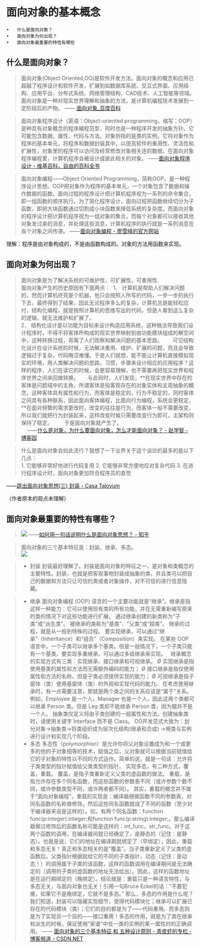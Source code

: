 # 面向对象的基本概念

	•	什么是面向对象？  
	•	面向对象为何出现？  
	•	面向对象最重要的特性有哪些  

## 什么是面向对象？

> 面向对象(Object Oriented,OO)是软件开发方法。面向对象的概念和应用已超越了程序设计和软件开发，扩展到如数据库系统、交互式界面、应用结构、应用平台、分布式系统、网络管理结构、CAD技术、人工智能等领域。面向对象是一种对现实世界理解和抽象的方法，是计算机编程技术发展到一定阶段后的产物。  —— [面向对象_百度百科](http://baike.baidu.com/item/%E9%9D%A2%E5%90%91%E5%AF%B9%E8%B1%A1)

> 面向对象程序设计（英语：Object-oriented programming，缩写：OOP）是种具有对象概念的程序编程范型，同时也是一种程序开发的抽象方针。它可能包含数据、属性、代码与方法。对象则指的是类的实例。它将对象作为程序的基本单元，将程序和数据封装其中，以提高软件的重用性、灵活性和扩展性，对象里的程序可以访问及经常修改对象相关连的数据。在面向对象程序编程里，计算机程序会被设计成彼此相关的对象。  ——[面向对象程序设计 - 维基百科，自由的百科全书](https://zh.wikipedia.org/wiki/%E9%9D%A2%E5%90%91%E5%AF%B9%E8%B1%A1%E7%A8%8B%E5%BA%8F%E8%AE%BE%E8%AE%A1)

> 面向对象编程——Object Oriented Programming，简称OOP，是一种程序设计思想。OOP把对象作为程序的基本单元，一个对象包含了数据和操作数据的函数。面向过程的程序设计把计算机程序视为一系列的命令集合，即一组函数的顺序执行。为了简化程序设计，面向过程把函数继续切分为子函数，即把大块函数通过切割成小块函数来降低系统的复杂度。而面向对象的程序设计把计算机程序视为一组对象的集合，而每个对象都可以接收其他对象发过来的消息，并处理这些消息，计算机程序的执行就是一系列消息在各个对象之间传递。  ——[面向对象编程 - 廖雪峰的官方网站](http://www.liaoxuefeng.com/wiki/001374738125095c955c1e6d8bb493182103fac9270762a000/0013868200385680e8cf932dba9433ea367de9aba2b4784000)

理解：程序是由对象构成的，不是由函数构成的。对象的方法用函数来实现。

## 面向对象为何出现？

> 面向对象是为了解决系统的可维护性，可扩展性，可重用性.  
 面向对象产生的历史原因有下面两点：  
1、 计算机是帮助人们解决问题的，然而计算机终究是个机器，他只会按照人所写的代码，一步一步的执行下去，最终得到了结果，因此无论程序多么的复杂，计算机总是能轻松应付，结构化编程，就是按照计算机的思维写出的代码，但是人看到这么复杂的逻辑，就无法维护和扩展了。  
2、 结构化设计是以功能为目标来设计构造应用系统，这种做法导致我们设计程序时，不得不将客体所构成的现实世界映射到由功能模块组成的解空间中，这种转换过程，背离了人们观察和解决问题的基本思路。     
    可见结构化设计在设计系统的时候，无法解决重用、维护、扩展的问题，而且会导致逻辑过于复杂，代码晦涩难懂。于是人们就想，能不能让计算机直接模拟现实的环境，用人类解决问题的思路，习惯，步骤来设计相应的应用程序？这样的程序，人们在读它的时候，会更容易理解，也不需要再把现实世界和程序世界之间来回做转换。 
    与此同时，人们发现，**在现实世界中存在的客体是问题域中的主角，所谓客体是指客观存在的对象实体和主观抽象的概念，这种客体具有属性和行为，而客体是稳定的，行为不稳定的，同时客体之间具有各种联系，因此面向客体编程，比面向行为编程，系统会更稳定，**在面对频繁的需求更改时，改变的往往是行为，而客体一般不需要改变，所以我们就把行为封装起来，这样改变时候只需要改变行为即可，主架构则保持了稳定。    
    于是面向对象就产生了。   
    ——[什么是对象，为什么要面向对象，怎么才能面向对象？ - 赵学智 - 博客园](http://www.cnblogs.com/seesea125/archive/2012/04/03/2431176.html)
 
 > 什么是面向对象会如此流行？我想了一下业界关于这个谈论的最多的是以下几点：  
	1.	它能够非常好地进行代码复用
	2.	它能够非常方便地应对复杂代码
	3.	在进行程序设计时，面向对象更加符合程序员的直觉

 ——[跳出面向对象思想(三) 封装 - Casa Taloyum](https://casatwy.com/tiao-chu-mian-xiang-dui-xiang-si-xiang-san-feng-zhuang.html)
 
 （作者原本的观点未理解）
 
##  面向对象最重要的特性有哪些？


> ![](http://7xotr7.com1.z0.glb.clouddn.com/17-3-13/96431290-file_1489370413685_cbc1.png)  ——[如何用一句话说明什么是面向对象思想？ - 知乎](https://www.zhihu.com/question/19854505)  
 
> 面向对象的三个基本特征是：封装、继承、多态。  
![](http://7xotr7.com1.z0.glb.clouddn.com/17-3-13/92698646-file_1489373442425_13835.png)

> - 封装
封装最好理解了。封装是面向对象的特征之一，是对象和类概念的主要特性。封装，也就是把客观事物封装成抽象的类，并且类可以把自己的数据和方法只让可信的类或者对象操作，对不可信的进行信息隐藏。

> - 继承
面向对象编程 (OOP) 语言的一个主要功能就是“继承”。继承是指这样一种能力：它可以使用现有类的所有功能，并在无需重新编写原来的类的情况下对这些功能进行扩展。
通过继承创建的新类称为“子类”或“派生类”。
被继承的类称为“基类”、“父类”或“超类”。
继承的过程，就是从一般到特殊的过程。
要实现继承，可以通过“继承”（Inheritance）和“组合”（Composition）来实现。
在某些 OOP 语言中，一个子类可以继承多个基类。但是一般情况下，一个子类只能有一个基类，要实现多重继承，可以通过多级继承来实现。
 
继承概念的实现方式有三类：实现继承、接口继承和可视继承。
Ø 实现继承是指使用基类的属性和方法而无需额外编码的能力；
Ø 接口继承是指仅使用属性和方法的名称、但是子类必须提供实现的能力；
Ø 可视继承是指子窗体（类）使用基窗体（类）的外观和实现代码的能力。
在考虑使用继承时，有一点需要注意，那就是两个类之间的关系应该是“属于”关系。例如，Employee 是一个人，Manager 也是一个人，因此这两个类都可以继承 Person 类。但是 Leg 类却不能继承 Person 类，因为腿并不是一个人。
抽象类仅定义将由子类创建的一般属性和方法，创建抽象类时，请使用关键字 Interface 而不是 Class。
OO开发范式大致为：划分对象→抽象类→将类组织成为层次化结构(继承和合成) →用类与实例进行设计和实现几个阶段。
 
> - 多态
多态性（polymorphisn）是允许你将父对象设置成为和一个或更多的他的子对象相等的技术，赋值之后，父对象就可以根据当前赋值给它的子对象的特性以不同的方式运作。简单的说，就是一句话：允许将子类类型的指针赋值给父类类型的指针。
实现多态，有二种方式，覆盖，重载。
覆盖，是指子类重新定义父类的虚函数的做法。
重载，是指允许存在多个同名函数，而这些函数的参数表不同（或许参数个数不同，或许参数类型不同，或许两者都不同）。
其实，重载的概念并不属于“面向对象编程”，重载的实现是：编译器根据函数不同的参数表，对同名函数的名称做修饰，然后这些同名函数就成了不同的函数（至少对于编译器来说是这样的）。如，有两个同名函数：function func(p:integer):integer;和function func(p:string):integer;。那么编译器做过修饰后的函数名称可能是这样的：int_func、str_func。对于这两个函数的调用，在编译器间就已经确定了，是静态的（记住：是静态）。也就是说，它们的地址在编译期就绑定了（早绑定），因此，重载和多态无关！真正和多态相关的是“覆盖”。当子类重新定义了父类的虚函数后，父类指针根据赋给它的不同的子类指针，动态（记住：是动态！）的调用属于子类的该函数，这样的函数调用在编译期间是无法确定的（调用的子类的虚函数的地址无法给出）。因此，这样的函数地址是在运行期绑定的（晚绑定）。结论就是：重载只是一种语言特性，与多态无关，与面向对象也无关！引用一句Bruce Eckel的话：“不要犯傻，如果它不是晚绑定，它就不是多态。”
那么，多态的作用是什么呢？
我们知道，封装可以隐藏实现细节，使得代码模块化；继承可以扩展已存在的代码模块（类）；它们的目的都是为了——代码重用。而多态则是为了实现另一个目的——接口重用！多态的作用，就是为了类在继承和派生的时候，保证使用“家谱”中任一类的实例的某一属性时的正确调用。
—— [面向对象的三个基本特征 和 五种设计原则 - 青皮虾的专栏 - 博客频道 - CSDN.NET](http://blog.csdn.net/cancan8538/article/details/8057095)



